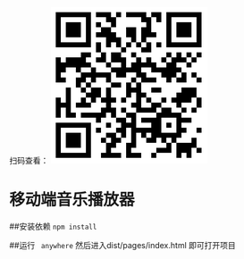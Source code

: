 扫码查看：
![image](https://github.com/ShaunZh/netEaseMusic/blob/master/%E4%BA%8C%E7%BB%B4%E7%A0%81.png)
# 移动端音乐播放器

##安装依赖
` npm install `

##运行
` anywhere`
然后进入dist/pages/index.html 即可打开项目
